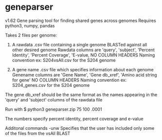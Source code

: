 # geneparser
v1.62
Gene parsing tool for finding shared genes across genomes
Requires python3, numpy, pandas

Takes 2 files per genome:

1) A rawdata .csv file containing a single genome BLASTed against all other desired genome 
Rawdata columns are 'query', 'subject', 'Percent Identity', 'Percent Coverage', 'E-value, NO COLUMN HEADERS
Naming convention ex: S204vsAll.csv for the S204 genome

2) A gene name .csv file which specifies information about each genome
Genename columns are 'Gene Name', 'Gene db_xref', 'Amino acid string for gene' NO COLUMN HEADERS
Naming convention ex: S204_genes.csv for the S204 genome

The gene db_xref should be the same format as the names appearing in the 'query' and 'subject' columns of the rawdata file

Run with
$ python3 geneparser.zip 75 100 .0001

The numbers specify percent identity, percent coverage and e-value

Additonal commands
-unw Specifies that the user has included only some of the files from the vsAll BLAST
